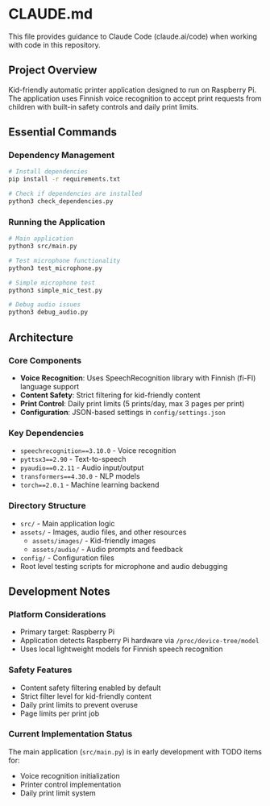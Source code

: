 # CLAUDE.md

This file provides guidance to Claude Code (claude.ai/code) when working with code in this repository.

## Project Overview

Kid-friendly automatic printer application designed to run on Raspberry Pi. The application uses Finnish voice recognition to accept print requests from children with built-in safety controls and daily print limits.

## Essential Commands

### Dependency Management
```bash
# Install dependencies
pip install -r requirements.txt

# Check if dependencies are installed
python3 check_dependencies.py
```

### Running the Application
```bash
# Main application
python3 src/main.py

# Test microphone functionality
python3 test_microphone.py

# Simple microphone test
python3 simple_mic_test.py

# Debug audio issues
python3 debug_audio.py
```

## Architecture

### Core Components
- **Voice Recognition**: Uses SpeechRecognition library with Finnish (fi-FI) language support
- **Content Safety**: Strict filtering for kid-friendly content
- **Print Control**: Daily print limits (5 prints/day, max 3 pages per print)
- **Configuration**: JSON-based settings in `config/settings.json`

### Key Dependencies
- `speechrecognition==3.10.0` - Voice recognition
- `pyttsx3==2.90` - Text-to-speech
- `pyaudio==0.2.11` - Audio input/output
- `transformers==4.30.0` - NLP models
- `torch==2.0.1` - Machine learning backend

### Directory Structure
- `src/` - Main application logic
- `assets/` - Images, audio files, and other resources
  - `assets/images/` - Kid-friendly images
  - `assets/audio/` - Audio prompts and feedback
- `config/` - Configuration files
- Root level testing scripts for microphone and audio debugging

## Development Notes

### Platform Considerations
- Primary target: Raspberry Pi
- Application detects Raspberry Pi hardware via `/proc/device-tree/model`
- Uses local lightweight models for Finnish speech recognition

### Safety Features
- Content safety filtering enabled by default
- Strict filter level for kid-friendly content
- Daily print limits to prevent overuse
- Page limits per print job

### Current Implementation Status
The main application (`src/main.py`) is in early development with TODO items for:
- Voice recognition initialization
- Printer control implementation
- Daily print limit system